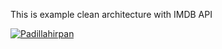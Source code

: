 This is example clean architecture with IMDB API

[![Padillahirpan](https://circleci.com/gh/padillahirpan/FIrstSubmissionCleanArch.svg?style=svg)](https://circleci.com/gh/Padillahirpan/FIrstSubmissionCleanArch)
